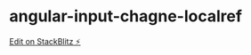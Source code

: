 # angular-input-chagne-localref

[Edit on StackBlitz ⚡️](https://stackblitz.com/edit/angular-input-chagne-localref)